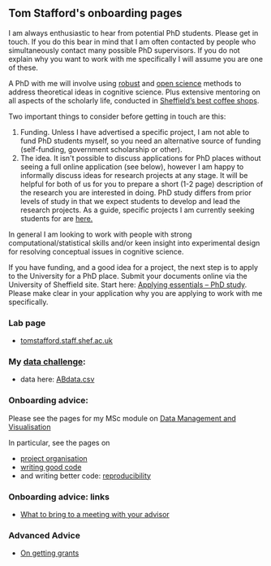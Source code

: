 ## Tom Stafford's onboarding pages

I am always enthusiastic to hear from potential PhD students. Please get in touch. If you do this bear in mind that I am often contacted by people who simultaneously contact many possible PhD supervisors. If you do not explain why you want to work with me specifically I will assume you are one of these.

A PhD with me will involve using [robust](https://www.nature.com/articles/s41562-016-0021) and [open science](https://en.wikipedia.org/wiki/Open_science) methods to address theoretical ideas in cognitive science. Plus extensive mentoring on all aspects of the scholarly life, conducted in [Sheffield’s best coffee shops](http://www.ourfaveplaces.co.uk/guides/top-3s/top-3-coffee).

Two important things to consider before getting in touch are this:

1. Funding. Unless I have advertised a specific project, I am not able to fund PhD students myself, so you need an alternative source of funding (self-funding, government scholarship or other).
2. The idea. It isn't possible to discuss applications for PhD places without seeing a full online application (see below), however I am happy to informally discuss ideas for research projects at any stage. It will be helpful for both of us for you to prepare a short (1-2 page) description of the research you are interested in doing. PhD study differs from prior levels of study in that we expect students to develop and lead the research projects. As a guide,  specific projects I am currently seeking students for are [here.](https://docs.google.com/document/d/1v9akVLjoYlR01V7SvGjYxUsDP2zCCbdvSXYB1NqoqcQ/edit?usp=sharing)

In general I am looking to work with people with strong computational/statistical skills and/or keen insight into experimental design for resolving conceptual issues in cognitive science.

If you have funding, and a good idea for a project, the next step is to apply to the University for a PhD place. Submit your documents online via the University of Sheffield site. Start here: [Applying essentials – PhD study](https://www.sheffield.ac.uk/postgraduate/phd/apply). Please make clear in your application why you are applying to work with me specifically.









### Lab page

* [tomstafford.staff.shef.ac.uk](http://www.tomstafford.staff.shef.ac.uk/)


### My [data challenge](data_challenge.md):

* data here: [ABdata.csv](ABdata.csv)


### Onboarding advice: 

Please see the pages for my MSc module on [Data Management and Visualisation](https://tomstafford.github.io/psy6422/)

In particular, see the pages on

* [project organisation](https://tomstafford.github.io/psy6422/project-organisation.html)
* [writing good code](https://tomstafford.github.io/psy6422/coding-principles.html#fundamental-principles-of-good-code)
* and writing better code: [reproducibility](https://tomstafford.github.io/psy6422/advanced-topics.html#reproducibility)

### Onboarding advice: links

* [What to bring to a meeting with your advisor](
http://www.avasthilab.org/2017/03/14/what-to-bring-to-a-meeting-with-your-advisor/)


### Advanced Advice

* [On getting grants](grants.md)
